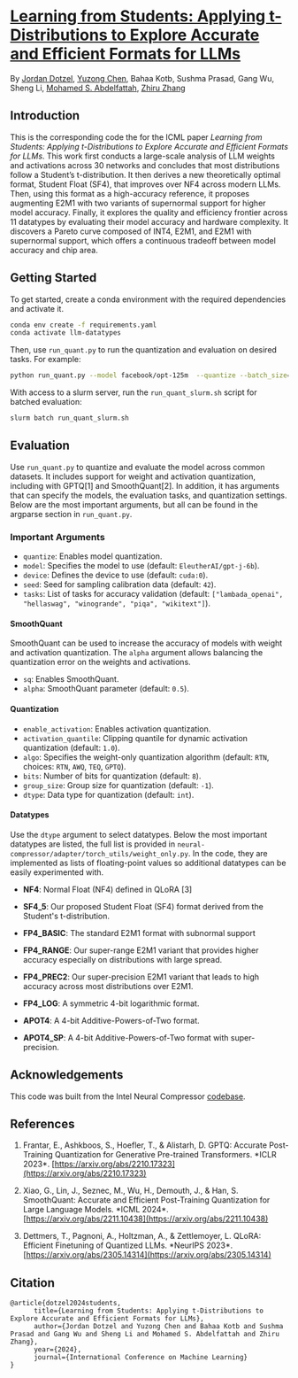 # [Learning from Students: Applying t-Distributions to Explore Accurate and Efficient Formats for LLMs](https://arxiv.org/abs/2405.03103)
By [Jordan Dotzel](https://jordandotzel.com), [Yuzong Chen](https://yc2367.github.io/), Bahaa Kotb, Sushma Prasad, Gang Wu, Sheng Li, [Mohamed S. Abdelfattah](https://www.mohsaied.com/), [Zhiru Zhang](https://www.csl.cornell.edu/~zhiruz/index.html)


## Introduction

This is the corresponding code the for the ICML paper  *Learning from Students: Applying t-Distributions to Explore Accurate and Efficient Formats for LLMs*. This work first conducts a large-scale analysis of LLM weights and activations across 30 networks and concludes that most distributions follow a Student’s t-distribution. It then derives a new theoretically optimal format, Student Float (SF4), that improves over NF4 across modern LLMs. Then, using this format as a high-accuracy reference, it proposes augmenting E2M1 with two variants of supernormal support for higher model accuracy. Finally, it explores the quality and efficiency frontier across 11 datatypes by evaluating their model accuracy and hardware complexity. It discovers a Pareto curve composed of INT4, E2M1, and E2M1 with supernormal support, which offers a continuous tradeoff between model accuracy and chip area.


## Getting Started

To get started, create a conda environment with the required dependencies and activate it.

```bash
conda env create -f requirements.yaml
conda activate llm-datatypes
```

Then, use `run_quant.py` to run the quantization and evaluation on desired tasks. For example:

```bash
python run_quant.py --model facebook/opt-125m  --quantize --batch_size=64 --tasks lambada_openai --bits=4 --dtype=sf4_5 --group_size=128 --algo=RTN
```

With access to a slurm server, run the `run_quant_slurm.sh` script for batched evaluation:
```bash
slurm batch run_quant_slurm.sh
```


## Evaluation

Use `run_quant.py` to quantize and evaluate the model across common datasets. It includes support for weight and activation quantization, including with GPTQ[1] and SmoothQuant[2]. In addition, it has arguments that can specify the models, the evaluation tasks, and quantization settings. Below are the most important arguments, but all can be found in the argparse section in `run_quant.py`.

### Important Arguments

- `quantize`: Enables model quantization.
- `model`: Specifies the model to use (default: `EleutherAI/gpt-j-6b`).
- `device`: Defines the device to use (default: `cuda:0`).
- `seed`: Seed for sampling calibration data (default: `42`).
- `tasks`: List of tasks for accuracy validation (default: `["lambada_openai", "hellaswag", "winogrande", "piqa", "wikitext"]`).

#### SmoothQuant
SmoothQuant can be used to increase the accuracy of models with weight and activation quantization. The `alpha` argument allows balancing the quantization error on the weights and activations.

- `sq`: Enables SmoothQuant.
- `alpha`: SmoothQuant parameter (default: `0.5`).

#### Quantization

- `enable_activation`: Enables activation quantization.
- `activation_quantile`: Clipping quantile for dynamic activation quantization (default: `1.0`).
- `algo`: Specifies the weight-only quantization algorithm (default: `RTN`, choices: `RTN`, `AWQ`, `TEQ`, `GPTQ`).
- `bits`: Number of bits for quantization (default: `8`).
- `group_size`: Group size for quantization (default: `-1`).
- `dtype`: Data type for quantization (default: `int`).

#### Datatypes
Use the `dtype` argument to select datatypes. Below the most important datatypes are listed, the full list is provided in `neural-compressor/adapter/torch_utils/weight_only.py`. In the code, they are implemented as lists of floating-point values so additional datatypes can be easily experimented with.

- **NF4**: Normal Float (NF4) defined in QLoRA [3]

- **SF4_5**: Our proposed Student Float (SF4) format derived from the Student's t-distribution.

- **FP4_BASIC**:
  The standard E2M1 format with subnormal support

- **FP4_RANGE**:
  Our super-range E2M1 variant that provides higher accuracy especially on distributions with large spread.

- **FP4_PREC2**:
  Our super-precision E2M1 variant that leads to high accuracy across most distributions over E2M1.

- **FP4_LOG**:
  A symmetric 4-bit logarithmic format.

- **APOT4**:
  A 4-bit Additive-Powers-of-Two format.

- **APOT4_SP**:
  A 4-bit Additive-Powers-of-Two format with super-precision.

## Acknowledgements

This code was built from the Intel Neural Compressor [codebase](https://github.com/intel/neural-compressor).

## References

1. Frantar, E., Ashkboos, S., Hoefler, T., & Alistarh, D. GPTQ: Accurate Post-Training Quantization for Generative Pre-trained Transformers. \*ICLR 2023\*. [https://arxiv.org/abs/2210.17323](https://arxiv.org/abs/2210.17323)

2. Xiao, G., Lin, J., Seznec, M., Wu, H., Demouth, J., & Han, S. SmoothQuant: Accurate and Efficient Post-Training Quantization for Large Language Models. \*ICML 2024\*. [https://arxiv.org/abs/2211.10438](https://arxiv.org/abs/2211.10438)

3. Dettmers, T., Pagnoni, A., Holtzman, A., & Zettlemoyer, L. QLoRA: Efficient Finetuning of Quantized LLMs. \*NeurIPS 2023\*. [https://arxiv.org/abs/2305.14314](https://arxiv.org/abs/2305.14314)


## Citation
```
@article{dotzel2024students,
      title={Learning from Students: Applying t-Distributions to Explore Accurate and Efficient Formats for LLMs}, 
      author={Jordan Dotzel and Yuzong Chen and Bahaa Kotb and Sushma Prasad and Gang Wu and Sheng Li and Mohamed S. Abdelfattah and Zhiru Zhang},
      year={2024},
      journal={International Conference on Machine Learning}
}
```